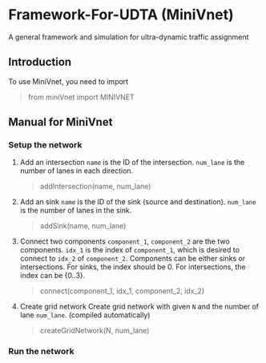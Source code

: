 # Framework-For-UDTA (MiniVnet)
A general framework and simulation for ultra-dynamic traffic assignment

## Introduction
To use MiniVnet, you need to import
> from miniVnet import MINIVNET

## Manual for MiniVnet
### Setup the network
1. Add an intersection
    `name` is the ID of the intersection. `num_lane` is the number of lanes in each direction.  
    > addIntersection(name, num_lane)

1. Add an sink
    `name` is the ID of the sink (source and destination). `num_lane` is the number of lanes in the sink.  
    > addSink(name, num_lane)
    
1. Connect two components
    `component_1`, `component_2` are the two components. `idx_1` is the index of `component_1`, which is desired to connect to `idx_2` of `component_2`.
    Components can be either sinks or intersections.
    For sinks, the index should be 0.
    For intersections, the index can be {0..3}.  
    > connect(component_1, idx_1, component_2, idx_2)
    
1. Create grid network
    Create grid network with given `N` and the number of lane `num_lane`. (compiled automatically)  
    > createGridNetwork(N, num_lane)
    
### Run the network
